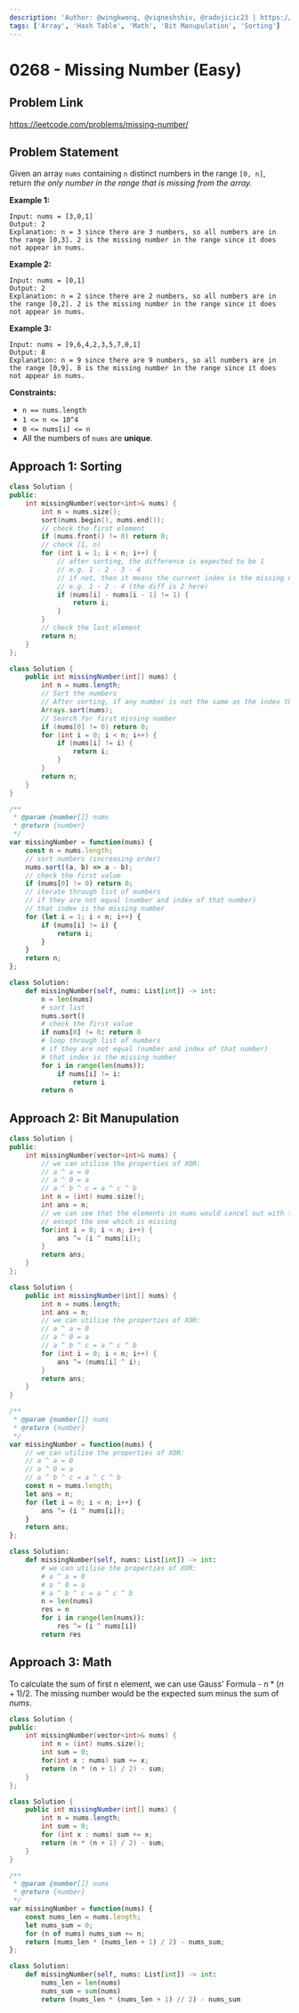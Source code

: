 ```yaml
---
description: 'Author: @wingkwong, @vigneshshiv, @radojicic23 | https://leetcode.com/problems/missing-number/'
tags: ['Array', 'Hash Table', 'Math', 'Bit Manupulation', 'Sorting']
---
```


# 0268 - Missing Number (Easy)

## Problem Link

https://leetcode.com/problems/missing-number/

## Problem Statement

Given an array `nums` containing `n` distinct numbers in the range `[0, n]`, return _the only number in the range that is missing from the array._

**Example 1:**

```
Input: nums = [3,0,1]
Output: 2
Explanation: n = 3 since there are 3 numbers, so all numbers are in the range [0,3]. 2 is the missing number in the range since it does not appear in nums.
```

**Example 2:**

```
Input: nums = [0,1]
Output: 2
Explanation: n = 2 since there are 2 numbers, so all numbers are in the range [0,2]. 2 is the missing number in the range since it does not appear in nums.
```

**Example 3:**

```
Input: nums = [9,6,4,2,3,5,7,0,1]
Output: 8
Explanation: n = 9 since there are 9 numbers, so all numbers are in the range [0,9]. 8 is the missing number in the range since it does not appear in nums.
```

**Constraints:**

* `n == nums.length`
* `1 <= n <= 10^4`
* `0 <= nums[i] <= n`
* All the numbers of `nums` are **unique**.

## Approach 1: Sorting

<Tabs>
<TabItem value="c++" label="C++">
<SolutionAuthor name="@wingkwong"/>

```cpp
class Solution {
public:
    int missingNumber(vector<int>& nums) {
        int n = nums.size();
        sort(nums.begin(), nums.end());
        // check the first element
        if (nums.front() != 0) return 0;
        // check [1, n)
        for (int i = 1; i < n; i++) {
            // after sorting, the difference is expected to be 1
            // e.g. 1 - 2 - 3 - 4
            // if not, then it means the current index is the missing number
            // e.g. 1 - 2 - 4 (the diff is 2 here)
            if (nums[i] - nums[i - 1] != 1) {
                return i;
            }
        }
        // check the last element
        return n;
    }
};
```

</TabItem>

<TabItem value="java" label="Java">
<SolutionAuthor name="@vigneshshiv"/>

```java
class Solution {
    public int missingNumber(int[] nums) {
        int n = nums.length;
        // Sort the numbers
        // After sorting, if any number is not the same as the index then that's the missing number
        Arrays.sort(nums);
        // Search for first missing number
        if (nums[0] != 0) return 0;
        for (int i = 0; i < n; i++) {
            if (nums[i] != i) {
                return i;
            }
        }
        return n;
    }
}
```

</TabItem>

<TabItem value="javascript" label="JavaScript">
<SolutionAuthor name="@radojicic23"/>

```javascript
/**
 * @param {number[]} nums
 * @return {number}
 */
var missingNumber = function(nums) {
    const n = nums.length;
    // sort numbers (increasing order)
    nums.sort((a, b) => a - b);
    // check the first value 
    if (nums[0] != 0) return 0;
    // iterate through list of numbers
    // if they are not equal (number and index of that number)
    // that index is the missing number
    for (let i = 1; i < n; i++) {
        if (nums[i] != i) {
            return i;
        }
    }
    return n;
};
```

</TabItem>

<TabItem value="python" label="Python">
<SolutionAuthor name="@radojicic23"/>

```python
class Solution:
    def missingNumber(self, nums: List[int]) -> int:
        n = len(nums)
        # sort list
        nums.sort()
        # check the first value
        if nums[0] != 0: return 0
        # loop through list of numbers
        # if they are not equal (number and index of that number)
        # that index is the missing number
        for i in range(len(nums)):
            if nums[i] != i:
                return i
        return n 
```

</TabItem>
</Tabs>

## Approach 2: Bit Manupulation

<Tabs>
<TabItem value="c++" label="C++">
<SolutionAuthor name="@wingkwong"/>

```cpp
class Solution {
public:
    int missingNumber(vector<int>& nums) {
        // we can utilise the properties of XOR:
        // a ^ a = 0
        // a ^ 0 = a
        // a ^ b ^ c = a ^ c ^ b
        int n = (int) nums.size();
        int ans = n;
        // we can see that the elements in nums would cancel out with their indices
        // except the one which is missing
        for(int i = 0; i < n; i++) {
            ans ^= (i ^ nums[i]);
        }
        return ans;
    }
};
```

</TabItem>

<TabItem value="java" label="Java">
<SolutionAuthor name="@vigneshshiv"/>

```java
class Solution {
    public int missingNumber(int[] nums) {
        int n = nums.length;
        int ans = n;
        // we can utilise the properties of XOR:
        // a ^ a = 0
        // a ^ 0 = a
        // a ^ b ^ c = a ^ c ^ b
        for (int i = 0; i < n; i++) {
            ans ^= (nums[i] ^ i);
        }
        return ans;
    }
}
```

</TabItem>

<TabItem value="js" label="JavaScript">
<SolutionAuthor name="@radojicic23"/>

```js
/**
 * @param {number[]} nums
 * @return {number}
 */
var missingNumber = function(nums) {
    // we can utilise the properties of XOR:
    // a ^ a = 0
    // a ^ 0 = a
    // a ^ b ^ c = a ^ c ^ b
    const n = nums.length;
    let ans = n;
    for (let i = 0; i < n; i++) {
        ans ^= (i ^ nums[i]);
    }
    return ans;
};
```

</TabItem>

<TabItem value="py" label="Python">
<SolutionAuthor name="@radojicic23"/>

```py
class Solution:
    def missingNumber(self, nums: List[int]) -> int:
        # we can utilise the properties of XOR:
        # a ^ a = 0
        # a ^ 0 = a
        # a ^ b ^ c = a ^ c ^ b
        n = len(nums)
        res = n
        for i in range(len(nums)):
            res ^= (i ^ nums[i])
        return res
```

</TabItem>
</Tabs>

## Approach 3: Math

To calculate the sum of first n element, we can use Gauss' Formula - $n * (n + 1) / 2$. The missing number would be the expected sum minus the sum of $nums$.

<Tabs>
<TabItem value="c++" label="C++">
<SolutionAuthor name="@wingkwong"/>

```cpp
class Solution {
public:
    int missingNumber(vector<int>& nums) {
        int n = (int) nums.size();
        int sum = 0;
        for(int x : nums) sum += x;
        return (n * (n + 1) / 2) - sum; 
    }
};
```

</TabItem>

<TabItem value="java" label="Java">
<SolutionAuthor name="@vigneshshiv"/>

```java
class Solution {
    public int missingNumber(int[] nums) {
        int n = nums.length;
        int sum = 0;
        for (int x : nums) sum += x;
        return (n * (n + 1) / 2) - sum;
    }
}
```

</TabItem>

<TabItem value="javascript" label="JavaScript">
<SolutionAuthor name="@radojicic23"/>

```javascript
/**
 * @param {number[]} nums
 * @return {number}
 */
var missingNumber = function(nums) {
    const nums_len = nums.length;
    let nums_sum = 0;
    for (n of nums) nums_sum += n;
    return (nums_len * (nums_len + 1) / 2) - nums_sum;
};
```

</TabItem>

<TabItem value="python" label="Python">
<SolutionAuthor name="@radojicic23"/>

```python 
class Solution:
    def missingNumber(self, nums: List[int]) -> int:
        nums_len = len(nums)
        nums_sum = sum(nums)
        return (nums_len * (nums_len + 1) // 2) - nums_sum
```

</TabItem>
</Tabs>
